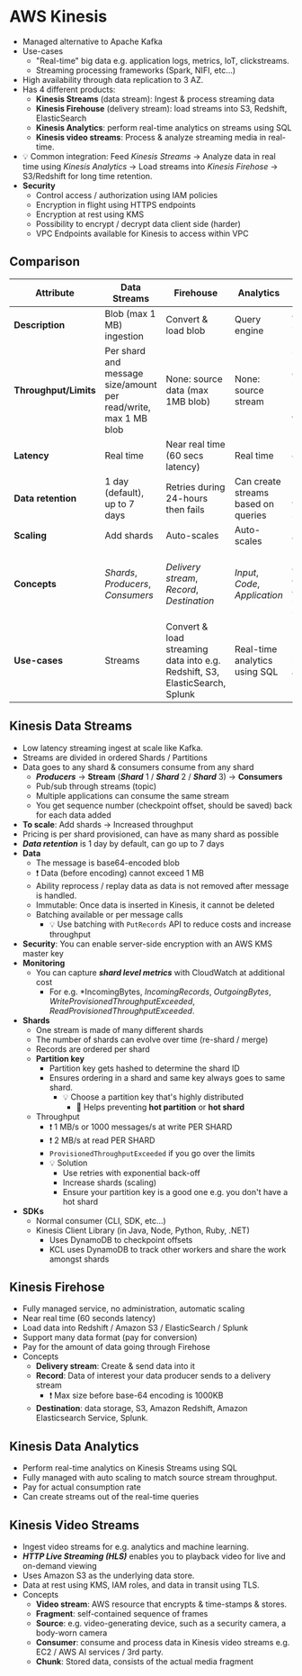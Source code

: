 # AWS Kinesis

- Managed alternative to Apache Kafka
- Use-cases
  - "Real-time" big data e.g. application logs, metrics, IoT, clickstreams.
  - Streaming processing frameworks (Spark, NIFI, etc...)
- High availability through data replication to 3 AZ.
- Has 4 different products:
  - **Kinesis Streams** (data stream): Ingest & process streaming data
  - **Kinesis Firehouse** (delivery stream): load streams into S3, Redshift, ElasticSearch
  - **Kinesis Analytics**: perform real-time analytics on streams using SQL
  - **Kinesis video streams**: Process & analyze streaming media in real-time.
- 💡 Common integration: Feed *Kinesis Streams* -> Analyze data in real time using *Kinesis Analytics* -> Load streams into *Kinesis Firehose* -> S3/Redshift for long time retention.
- **Security**
  - Control access / authorization using IAM policies
  - Encryption in flight using HTTPS endpoints
  - Encryption at rest using KMS
  - Possibility to encrypt / decrypt data client side (harder)
  - VPC Endpoints available for Kinesis to access within VPC
  
## Comparison

| Attribute | Data Streams | Firehouse | Analytics | Video streams |
| -------- | -------- | --------- | --------- | ------------- |
| **Description** | Blob (max 1 MB) ingestion | Convert & load blob | Query engine | Video ingestion |
| **Throughput/Limits** | Per shard and message size/amount per read/write, max 1 MB blob | None: source data (max 1MB blob) | None: source stream | stream level (5TPS/H), connection-level (1/s), bandwidth MB/s, fragment-level |
| **Latency** | Real time | Near real time (60 secs latency) | Real time | Rendering + encryption (if stored) |
| **Data retention** | 1 day (default), up to 7 days | Retries during 24-hours then fails | Can create streams based on queries | Min 1 hour, max 10 years (in S3) |
| **Scaling** | Add shards | Auto-scales | Auto-scales | Auto-scales |
| **Concepts** | *Shards*, *Producers*, *Consumers* |  *Delivery stream*, *Record*, *Destination* | *Input*, *Code*, *Application* | *Video stream*, *Fragment*, *Producer*, *Consumer*, *Chunk* |
| **Use-cases** | Streams | Convert & load streaming data into e.g. Redshift, S3, ElasticSearch, Splunk | Real-time analytics using SQL | Machine learning & analytics |

## Kinesis Data Streams

- Low latency streaming ingest at scale like Kafka.
- Streams are divided in ordered Shards / Partitions
- Data goes to any shard & consumers consume from any shard
  - ***Producers*** -> **Stream** (***Shard*** 1 / ***Shard*** 2 / ***Shard*** 3) -> **Consumers**
  - Pub/sub through streams (topic)
  - Multiple applications can consume the same stream
  - You get sequence number (checkpoint offset, should be saved) back for each data added
- **To scale**: Add shards -> Increased throughput
- Pricing is per shard provisioned, can have as many shard as possible
- ***Data retention*** is 1 day by default, can go up to 7 days
- **Data**
  - The message is base64-encoded blob
  - ❗ Data (before encoding) cannot exceed 1 MB
  - Ability reprocess / replay data as data is not removed after message is handled.
  - Immutable: Once data is inserted in Kinesis, it cannot be deleted
  - Batching available or per message calls
    - 💡 Use batching with `PutRecords` API to reduce costs and increase throughput
- **Security**: You can enable server-side encryption with an AWS KMS master key
- **Monitoring**
  - You can capture ***shard level metrics*** with CloudWatch at additional cost
    - For e.g. *IncomingBytes, *IncomingRecords*, *OutgoingBytes*, *WriteProvisionedThroughputExceeded*, *ReadProvisionedThroughputExceeded*.
- **Shards**
  - One stream is made of many different shards
  - The number of shards can evolve over time (re-shard / merge)
  - Records are ordered per shard
  - **Partition key**
    - Partition key gets hashed to determine the shard ID
    - Ensures ordering in a shard and same key always goes to same shard.
      - 💡 Choose a partition key that's highly distributed
        - 📝 Helps preventing **hot partition** or **hot shard**
  - Throughput
    - ❗ 1 MB/s or 1000 messages/s at write PER SHARD
    - ❗ 2 MB/s at read PER SHARD
    - `ProvisionedThroughputExceeded` if you go over the limits
    - 💡 Solution
      - Use retries with exponential back-off
      - Increase shards (scaling)
      - Ensure your partition key is a good one e.g. you don't have a hot shard
- **SDKs**
  - Normal consumer (CLI, SDK, etc...)
  - Kinesis Client Library (in Java, Node, Python, Ruby, .NET)
    - Uses DynamoDB to checkpoint offsets
    - KCL uses DynamoDB to track other workers and share the work amongst shards

## Kinesis Firehose

- Fully managed service, no administration, automatic scaling
- Near real time (60 seconds latency)
- Load data into Redshift / Amazon S3 / ElasticSearch / Splunk
- Support many data format (pay for conversion)
- Pay for the amount of data going through Firehose
- Concepts
  - **Delivery stream**: Create & send data into it
  - **Record**: Data of interest your data producer sends to a delivery stream
    - ❗ Max size before base-64 encoding is 1000KB
  - **Destination**: data storage, S3, Amazon Redshift, Amazon Elasticsearch Service, Splunk.

## Kinesis Data Analytics

- Perform real-time analytics on Kinesis Streams using SQL
- Fully managed with auto scaling to match source stream throughput.
- Pay for actual consumption rate
- Can create streams out of the real-time queries

## Kinesis Video Streams

- Ingest video streams for e.g. analytics and machine learning.
- ***HTTP Live Streaming (HLS)*** enables you to playback video for live and on-demand viewing
- Uses Amazon S3 as the underlying data store.
- Data at rest using KMS, IAM roles, and data in transit using TLS.
- Concepts
  - **Video stream**: AWS resource that encrypts & time-stamps & stores.
  - **Fragment**: self-contained sequence of frames
  - **Source**: e.g. video-generating device, such as a security camera, a body-worn camera
  - **Consumer**: consume and process data in Kinesis video streams e.g. EC2 / AWS AI services / 3rd party.
  - **Chunk**: Stored data, consists of the actual media fragment
